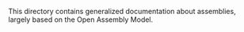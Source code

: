 This directory contains generalized documentation about assemblies, largely based on the Open Assembly Model.
